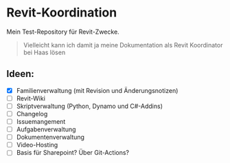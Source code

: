 # Revit-Koordination
Mein Test-Repository für Revit-Zwecke.
> Vielleicht kann ich damit ja meine Dokumentation als Revit Koordinator bei Haas lösen

## Ideen:
- [X] Familienverwaltung (mit Revision und Änderungsnotizen)
- [ ] Revit-Wiki
- [ ] Skriptverwaltung (Python, Dynamo und C#-Addins)
- [ ] Changelog
- [ ] Issuemangement
- [ ] Aufgabenverwaltung
- [ ] Dokumentenverwaltung
- [ ] Video-Hosting
- [ ] Basis für Sharepoint? Über Git-Actions?
